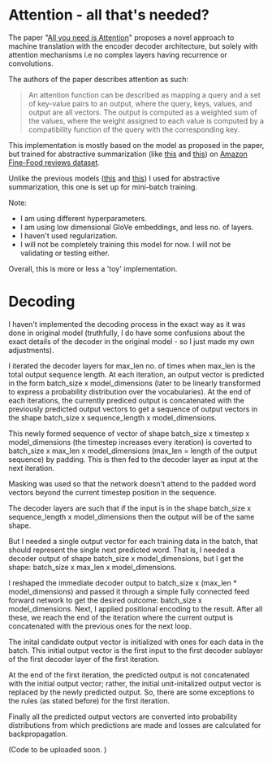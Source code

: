 # Attention - all that's needed?

The paper "[All you need is Attention](https://arxiv.org/abs/1706.03762)" proposes a novel approach to machine translation with the encoder decoder architecture, but solely with attention mechanisms i.e no complex layers having recurrence or convolutions.

The authors of the paper describes attention as such:

>An attention function can be described as mapping a query and a set of key-value pairs to an output,
>where the query, keys, values, and output are all vectors. The output is computed as a weighted sum
>of the values, where the weight assigned to each value is computed by a compatibility function of the
>query with the corresponding key.

This implementation is mostly based on the model as proposed in the paper, but trained for abstractive summarization (like [this](https://github.com/JRC1995/Abstractive-Summarization) and [this](https://github.com/JRC1995/Attention-Everywhere)) on [Amazon Fine-Food reviews dataset](https://www.kaggle.com/snap/amazon-fine-food-reviews/data).

Unlike the previous models ([this](https://github.com/JRC1995/Abstractive-Summarization) and [this](https://github.com/JRC1995/Attention-Everywhere)) I used for abstractive summarization, this one is set up for mini-batch training.

Note:

* I am using different hyperparameters. 
* I am using low dimensional GloVe embeddings, and less no. of layers.
* I haven't used regularization.
* I will not be completely training this model for now. I will not be validating or testing either. 

Overall, this is more or less a 'toy' implementation.

# Decoding

I haven't implemented the decoding process in the exact way as it was done in original model (truthfully, I do have some confusions about the exact details of the decoder in the original model - so I just made my own adjustments). 

I iterated the decoder layers for max_len no. of times when max_len is the total output sequence length. At each iteration, an output vector is predicted in the form batch_size x model_dimensions (later to be linearly transformed to express a probability distribution over the vocabularies). At the end of each iterations, the currently prediced output is concatenated with the previously predicted output vectors to get a sequence of output vectors in the shape batch_size x sequence_length x model_dimensions.

This newly formed sequence of vector of shape batch_size x timestep x model_dimensions (the timestep increases every iteration) is coverted to batch_size x max_len x model_dimensions (max_len = length of the output sequence) by padding. This is then fed to the decoder layer as input at the next iteration.  

Masking was used so that the network doesn't attend to the padded word vectors beyond the current timestep position in the sequence. 

The decoder layers are such that if the input is in the shape batch_size x sequence_length x model_dimensions then the output will be of the same shape.

But I needed a single output vector for each training data in the batch, that should represent the single next predicted word. That is, I needed a decoder output of shape batch_size x model_dimensions, but I get the shape: batch_size x max_len x model_dimensions. 

I reshaped the immediate decoder output to batch_size x (max_len * model_dimensions) and passed it through a simple fully connected feed forward network to get the desired outcome: batch_size x model_dimensions. Next, I applied positional encoding to the result. After all these, we reach the end of the iteration where the current output is concatenated with the previous ones for the next loop. 

The inital candidate output vector is initialized with ones for each data in the batch. This initial output vector is the first input to the first decoder sublayer of the first decoder layer of the first iteration.

At the end of the first iteration, the predicted output is not concatenated with the initial output vector; rather, the initial unit-initalized output vector is replaced by the newly predicted output. So, there are some exceptions to the rules (as stated before) for the first iteration.  

Finally all the predicted output vectors are converted into probability distributions from which predictions are made and losses are calculated for backpropagation. 

(Code to be uploaded soon. )
